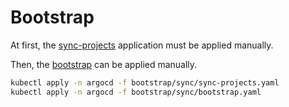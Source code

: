 # Bootstrap

At first, the [sync-projects](./sync/sync-projects.yaml) application must be applied manually.

Then, the [bootstrap](./sync/bootstrap.yaml) can be applied manually.

```bash
kubectl apply -n argocd -f bootstrap/sync/sync-projects.yaml
kubectl apply -n argocd -f bootstrap/sync/bootstrap.yaml
```
